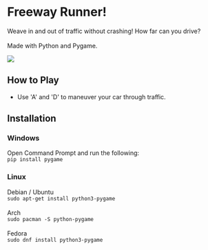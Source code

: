 # Freeway Runner!

Weave in and out of traffic without crashing! How far can you drive?
<br /><br />
Made with Python and Pygame.

![](data/menu/menuGIF.gif)

## How to Play
* Use 'A' and 'D' to maneuver your car through traffic.

## Installation
### Windows
Open Command Prompt and run the following: <br />
``` pip install pygame ```
<br />

### Linux
Debian / Ubuntu <br />
``` sudo apt-get install python3-pygame ``` <br /> <br />
Arch <br />
``` sudo pacman -S python-pygame ``` <br /> <br />
Fedora <br />
``` sudo dnf install python3-pygame ``` <br /> <br />


